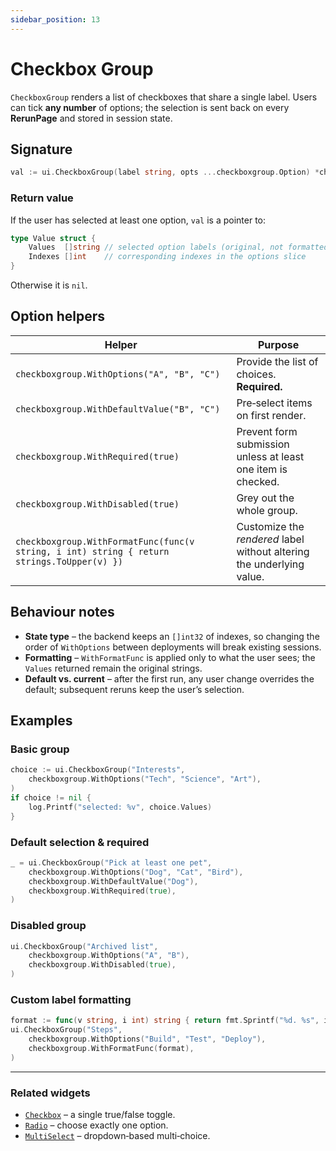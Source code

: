 ```yaml
---
sidebar_position: 13
---
```


# Checkbox Group

`CheckboxGroup` renders a list of checkboxes that share a single label. Users can tick **any number** of options; the selection is sent back on every **RerunPage** and stored in session state.

## Signature

```go
val := ui.CheckboxGroup(label string, opts ...checkboxgroup.Option) *checkboxgroup.Value
```

### Return value

If the user has selected at least one option, `val` is a pointer to:

```go
type Value struct {
    Values  []string // selected option labels (original, not formatted)
    Indexes []int    // corresponding indexes in the options slice
}
```
Otherwise it is `nil`.

## Option helpers

| Helper | Purpose |
|--------|---------|
| `checkboxgroup.WithOptions("A", "B", "C")` | Provide the list of choices. **Required.** |
| `checkboxgroup.WithDefaultValue("B", "C")` | Pre‑select items on first render. |
| `checkboxgroup.WithRequired(true)` | Prevent form submission unless at least one item is checked. |
| `checkboxgroup.WithDisabled(true)` | Grey out the whole group. |
| `checkboxgroup.WithFormatFunc(func(v string, i int) string { return strings.ToUpper(v) })` | Customize the *rendered* label without altering the underlying value. |

## Behaviour notes

* **State type** – the backend keeps an `[]int32` of indexes, so changing the order of `WithOptions` between deployments will break existing sessions.
* **Formatting** – `WithFormatFunc` is applied only to what the user sees; the `Values` returned remain the original strings.
* **Default vs. current** – after the first run, any user change overrides the default; subsequent reruns keep the user’s selection.

## Examples

### Basic group

```go
choice := ui.CheckboxGroup("Interests",
    checkboxgroup.WithOptions("Tech", "Science", "Art"),
)
if choice != nil {
    log.Printf("selected: %v", choice.Values)
}
```

### Default selection & required

```go
_ = ui.CheckboxGroup("Pick at least one pet",
    checkboxgroup.WithOptions("Dog", "Cat", "Bird"),
    checkboxgroup.WithDefaultValue("Dog"),
    checkboxgroup.WithRequired(true),
)
```

### Disabled group

```go
ui.CheckboxGroup("Archived list",
    checkboxgroup.WithOptions("A", "B"),
    checkboxgroup.WithDisabled(true),
)
```

### Custom label formatting

```go
format := func(v string, i int) string { return fmt.Sprintf("%d. %s", i+1, v) }
ui.CheckboxGroup("Steps",
    checkboxgroup.WithOptions("Build", "Test", "Deploy"),
    checkboxgroup.WithFormatFunc(format),
)
```

---

### Related widgets

* [`Checkbox`](./checkbox) – a single true/false toggle.
* [`Radio`](./radio) – choose exactly one option.
* [`MultiSelect`](./multi-select) – dropdown‑based multi‑choice.